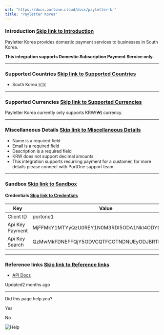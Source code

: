 ```yaml
---
url: "https://docs.portone.cloud/docs/payletter-kr"
title: "Payletter Korea"
---
```


### Introduction   [Skip link to Introduction](https://docs.portone.cloud/docs/payletter-kr\#introduction)

Payletter Korea provides domestic payment services to businesses in South Korea.

**This integration supports Domestic Subscription Payment Service only.**

* * *

### Supported Countries   [Skip link to Supported Countries](https://docs.portone.cloud/docs/payletter-kr\#supported-countries)

- South Korea 🇰🇷

* * *

### Supported Currencies   [Skip link to Supported Currencies](https://docs.portone.cloud/docs/payletter-kr\#supported-currencies)

Payletter Korea currently only supports KRW(₩) currency.

* * *

### Miscellaneous Details   [Skip link to Miscellaneous Details](https://docs.portone.cloud/docs/payletter-kr\#miscellaneous-details)

- Name is a required field
- Email is a required field
- Description is a required field
- KRW does not support decimal amounts
- This integration supports recurring payment for a customer, for more details please connect with PortOne support team

* * *

### Sandbox   [Skip link to Sandbox](https://docs.portone.cloud/docs/payletter-kr\#sandbox)

#### Credentials   [Skip link to Credentials](https://docs.portone.cloud/docs/payletter-kr\#credentials)

| Key | Value |
| --- | --- |
| Client ID | portone1 |
| Api Key Payment | MjFFMkY1MTYyQzU0REY1N0M3RDI5ODA1NkI4ODY0Mjc= |
| Api Key Search | QzMwMkFDNEFFQjY5ODVCQTFCOTNDNUEyODJBRTREMUU= |

* * *

### Reference links   [Skip link to Reference links](https://docs.portone.cloud/docs/payletter-kr\#reference-links)

- [API Docs](https://www.payletter.com/en/technical/index#introduction)

Updated2 months ago

* * *

Did this page help you?

Yes

No

![Help](https://cdn.jsdelivr.net/gh/iamport-intl/portone-devx-chatbot-widget@production/public/chat-intro1.svg)